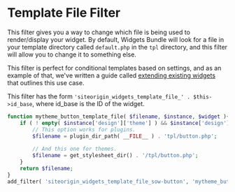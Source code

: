 # Template File Filter

This filter gives you a way to change which file is being used to render/display your widget. By default, Widgets Bundle will look for a file in your template directory called `default.php` in the `tpl` directory, and this filter will allow you to change it to something else.

This filter is perfect for conditional templates based on settings, and as an example of that, we've written a guide called [extending existing widgets](../../getting-started/extending-existing-widgets.md) that outlines this use case.

This filter has the form `'siteorigin_widgets_template_file_' . $this->id_base`, where id_base is the ID of the widget.

```php
function mytheme_button_template_file( $filename, $instance, $widget ){
	if ( ! empty( $instance['design']['theme'] ) && $instance['design']['theme'] == 'test' ) {
		// This option works for plugins.
		$filename = plugin_dir_path( __FILE__ ) . 'tpl/button.php';
		
		// And this one for themes.
		$filename = get_stylesheet_dir() . '/tpl/button.php'; 
	}
	return $filename;
}
add_filter( 'siteorigin_widgets_template_file_sow-button', 'mytheme_button_template_file', 10, 3 );
```
